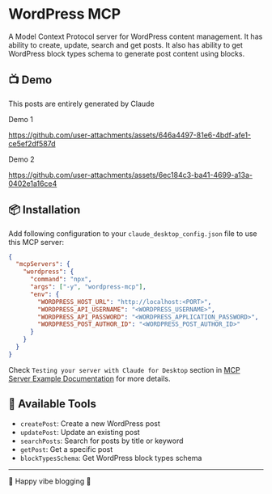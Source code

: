 # WordPress MCP

A Model Context Protocol server for WordPress content management. It has ability to create, update, search and get posts. It also has ability to get WordPress block types schema to generate post content using blocks.

## 📺 Demo

This posts are entirely generated by Claude

Demo 1

https://github.com/user-attachments/assets/646a4497-81e6-4bdf-afe1-ce5ef2df587d

Demo 2

https://github.com/user-attachments/assets/6ec184c3-ba41-4699-a13a-0402e1a16ce4

## 📦 Installation

Add following configuration to your `claude_desktop_config.json` file to use this MCP server:

```json
{
  "mcpServers": {
    "wordpress": {
      "command": "npx",
      "args": ["-y", "wordpress-mcp"],
      "env": {
        "WORDPRESS_HOST_URL": "http://localhost:<PORT>",
        "WORDPRESS_API_USERNAME": "<WORDPRESS_USERNAME>",
        "WORDPRESS_API_PASSWORD": "<WORDPRESS_APPLICATION_PASSWORD>",
        "WORDPRESS_POST_AUTHOR_ID": "<WORDPRESS_POST_AUTHOR_ID>"
      }
    }
  }
}
```

Check `Testing your server with Claude for Desktop` section in [MCP Server Example Documentation](https://modelcontextprotocol.io/quickstart/server) for more details.

## 📝 Available Tools

- `createPost`: Create a new WordPress post
- `updatePost`: Update an existing post
- `searchPosts`: Search for posts by title or keyword
- `getPost`: Get a specific post
- `blockTypesSchema`: Get WordPress block types schema

---

🎉 Happy vibe blogging 🎉
